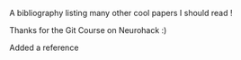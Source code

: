A bibliography listing many other cool papers I should read !

Thanks for the Git Course on Neurohack :)

Added a reference
